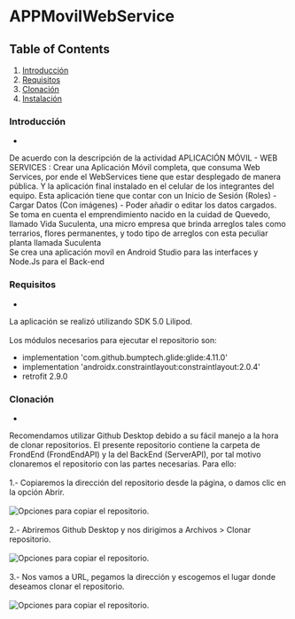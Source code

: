 # APPMovilWebService
## Table of Contents
1. [Introducción](#introducción)
2. [Requisitos](#requisitos)
3. [Clonación](#clonación)
4. [Instalación](#instalación)
### Introducción
*
De acuerdo con la descripción de la actividad APLICACIÓN MÓVIL - WEB SERVICES : Crear una Aplicación Móvil completa, que consuma Web Services, por ende el WebServices tiene que estar desplegado de manera pública. Y la aplicación final instalado en el celular de los integrantes del equipo.
Esta aplicación tiene que contar con un Inicio de Sesión (Roles) - Cargar Datos (Con imágenes) - Poder añadir o editar los datos cargados.
<br/> 
Se toma en cuenta el emprendimiento nacido en la cuidad de Quevedo, llamado Vida Suculenta, una micro empresa que brinda arreglos tales como terrarios, flores permanentes, y todo tipo de arreglos con esta peculiar planta llamada Suculenta
<br/> 
Se crea una aplicación movil en Android Studio para las interfaces y Node.Js para el Back-end
### Requisitos
*
La aplicación se realizó utilizando SDK 5.0 Lilipod.
<br/> 
<br/> Los módulos necesarios para ejecutar el repositorio son:
* implementation 'com.github.bumptech.glide:glide:4.11.0'
* implementation 'androidx.constraintlayout:constraintlayout:2.0.4'
* retrofit 2.9.0
### Clonación
*
Recomendamos utilizar Github Desktop debido a su fácil manejo a la hora de clonar repositorios. El presente repositorio contiene la carpeta de FrondEnd (FrondEndAPI) y la del BackEnd (ServerAPI), por tal motivo clonaremos el repositorio con las partes necesarias. Para ello:
<br/>
<br/>
1.- Copiaremos la dirección del repositorio desde la página, o damos clic en la opción Abrir.
<br/>
<br/>
![Opciones para copiar el repositorio.](img/clon1.jpeg)
<br/>
<br/>
2.- Abriremos Github Desktop y nos dirigimos a Archivos > Clonar repositorio.
<br/>
<br/>
![Opciones para copiar el repositorio.](img/clon2.jpg)
<br/>
<br/>
3.- Nos vamos a URL, pegamos la dirección y escogemos el lugar donde deseamos clonar el repositorio.
<br/>
<br/>
![Opciones para copiar el repositorio.](img/clon3.jpg)
